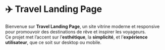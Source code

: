 # ✈️ Travel Landing Page

Bienvenue sur **Travel Landing Page**, un site vitrine moderne et responsive pour promouvoir des destinations de rêve et inspirer les voyageurs.  
Ce projet met l’accent sur l’**esthétique**, la **simplicité**, et l’**expérience utilisateur**, que ce soit sur desktop ou mobile.

